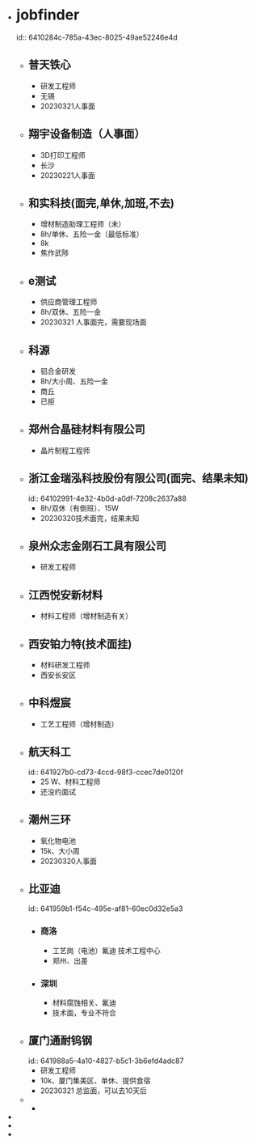 - # jobfinder
  id:: 6410284c-785a-43ec-8025-49ae52246e4d
	- ## 普天铁心
		- 研发工程师
		- 无锡
		- 20230321人事面
	- ## 翔宇设备制造（人事面）
		- 3D打印工程师
		- 长沙
		- 20230221人事面
	- ## 和实科技(面完,单休,加班,不去)
		- 增材制造助理工程师（未）
		- 8h/单休、五险一金（最低标准）
		- 8k
		- 焦作武陟
	- ## e测试
		- 供应商管理工程师
		- 8h/双休、五险一金
		- 20230321 人事面完，需要现场面
	- ## 科源
		- 铝合金研发
		- 8h/大小周、五险一金
		- 商丘
		- 已拒
	- ## 郑州合晶硅材料有限公司
		- 晶片制程工程师
	- ## 浙江金瑞泓科技股份有限公司(面完、结果未知)
	  id:: 64102991-4e32-4b0d-a0df-7208c2637a88
		- 8h/双休（有倒班）、15W
		- 20230320技术面完，结果未知
	- ## 泉州众志金刚石工具有限公司
		- 研发工程师
	- ## 江西悦安新材料
		- 材料工程师（增材制造有关）
	- ## 西安铂力特(技术面挂)
		- 材料研发工程师
		- 西安长安区
	- ## 中科煜宸
		- 工艺工程师（增材制造）
	- ## 航天科工
	  id:: 641927b0-cd73-4ccd-98f3-ccec7de0120f
		- 25 W、材料工程师
		- 还没约面试
	- ## 潮州三环
		- 氧化物电池
		- 15k、大小周
		- 20230320人事面
	- ## 比亚迪
	  id:: 641959b1-f54c-495e-af81-60ec0d32e5a3
		- ### 商洛
			- 工艺岗（电池）氟迪 技术工程中心
			- 郑州、出差
		- ### 深圳
			- 材料腐蚀相关、氟迪
			- 技术面，专业不符合
	- ## 厦门通耐钨钢
	  id:: 641988a5-4a10-4827-b5c1-3b6efd4adc87
		- 研发工程师
		- 10k、厦门集美区、单休、提供食宿
		- 20230321 总监面，可以去10天后
	-
		-
-
-
-